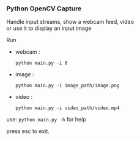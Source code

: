 ### Python OpenCV Capture

Handle input streams, show a webcam feed, video \
or use it to display an input image

Run

- webcam :

    `python main.py -i 0`

- image :

    `python main.py -i image_path/image.png`
    
- video :

    `python main.py -i video_path/video.mp4`

use: `python main.py -h` for help

press esc to exit.
